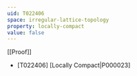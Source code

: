 ```yaml
---
uid: T022406
space: irregular-lattice-topology
property: locally-compact
value: false
---
```

[[Proof]]

* [T022406] [Locally Compact|P000023]

